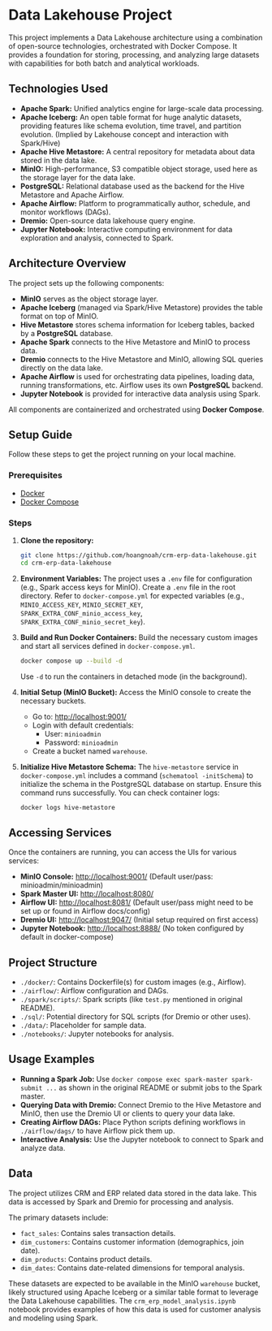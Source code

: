 # Data Lakehouse Project

This project implements a Data Lakehouse architecture using a combination of open-source technologies, orchestrated with Docker Compose. It provides a foundation for storing, processing, and analyzing large datasets with capabilities for both batch and analytical workloads.

## Technologies Used

- **Apache Spark:** Unified analytics engine for large-scale data processing.
- **Apache Iceberg:** An open table format for huge analytic datasets, providing features like schema evolution, time travel, and partition evolution. (Implied by Lakehouse concept and interaction with Spark/Hive)
- **Apache Hive Metastore:** A central repository for metadata about data stored in the data lake.
- **MinIO:** High-performance, S3 compatible object storage, used here as the storage layer for the data lake.
- **PostgreSQL:** Relational database used as the backend for the Hive Metastore and Apache Airflow.
- **Apache Airflow:** Platform to programmatically author, schedule, and monitor workflows (DAGs).
- **Dremio:** Open-source data lakehouse query engine.
- **Jupyter Notebook:** Interactive computing environment for data exploration and analysis, connected to Spark.

## Architecture Overview

The project sets up the following components:

- **MinIO** serves as the object storage layer.
- **Apache Iceberg** (managed via Spark/Hive Metastore) provides the table format on top of MinIO.
- **Hive Metastore** stores schema information for Iceberg tables, backed by a **PostgreSQL** database.
- **Apache Spark** connects to the Hive Metastore and MinIO to process data.
- **Dremio** connects to the Hive Metastore and MinIO, allowing SQL queries directly on the data lake.
- **Apache Airflow** is used for orchestrating data pipelines, loading data, running transformations, etc. Airflow uses its own **PostgreSQL** backend.
- **Jupyter Notebook** is provided for interactive data analysis using Spark.

All components are containerized and orchestrated using **Docker Compose**.

## Setup Guide

Follow these steps to get the project running on your local machine.

### Prerequisites

- [Docker](https://www.docker.com/get-started/)
- [Docker Compose](https://docs.docker.com/compose/install/)

### Steps

1.  **Clone the repository:**

    ```bash
    git clone https://github.com/hoangnoah/crm-erp-data-lakehouse.git
    cd crm-erp-data-lakehouse
    ```

2.  **Environment Variables:**
    The project uses a `.env` file for configuration (e.g., Spark access keys for MinIO). Create a `.env` file in the root directory. Refer to `docker-compose.yml` for expected variables (e.g., `MINIO_ACCESS_KEY`, `MINIO_SECRET_KEY`, `SPARK_EXTRA_CONF_minio_access_key`, `SPARK_EXTRA_CONF_minio_secret_key`).

3.  **Build and Run Docker Containers:**
    Build the necessary custom images and start all services defined in `docker-compose.yml`.

    ```bash
    docker compose up --build -d
    ```

    Use `-d` to run the containers in detached mode (in the background).

4.  **Initial Setup (MinIO Bucket):**
    Access the MinIO console to create the necessary buckets.

    - Go to: [http://localhost:9001/](http://localhost:9001/)
    - Login with default credentials:
      - User: `minioadmin`
      - Password: `minioadmin`
    - Create a bucket named `warehouse`.

5.  **Initialize Hive Metastore Schema:**
    The `hive-metastore` service in `docker-compose.yml` includes a command (`schematool -initSchema`) to initialize the schema in the PostgreSQL database on startup. Ensure this command runs successfully. You can check container logs:

    ```bash
    docker logs hive-metastore
    ```

## Accessing Services

Once the containers are running, you can access the UIs for various services:

- **MinIO Console:** [http://localhost:9001/](http://localhost:9001/) (Default user/pass: minioadmin/minioadmin)
- **Spark Master UI:** [http://localhost:8080/](http://localhost:8080/)
- **Airflow UI:** [http://localhost:8081/](http://localhost:8081/) (Default user/pass might need to be set up or found in Airflow docs/config)
- **Dremio UI:** [http://localhost:9047/](http://localhost:9047/) (Initial setup required on first access)
- **Jupyter Notebook:** [http://localhost:8888/](http://localhost:8888/) (No token configured by default in docker-compose)

## Project Structure

- `./docker/`: Contains Dockerfile(s) for custom images (e.g., Airflow).
- `./airflow/`: Airflow configuration and DAGs.
- `./spark/scripts/`: Spark scripts (like `test.py` mentioned in original README).
- `./sql/`: Potential directory for SQL scripts (for Dremio or other uses).
- `./data/`: Placeholder for sample data.
- `./notebooks/`: Jupyter notebooks for analysis.

## Usage Examples

- **Running a Spark Job:** Use `docker compose exec spark-master spark-submit ...` as shown in the original README or submit jobs to the Spark master.
- **Querying Data with Dremio:** Connect Dremio to the Hive Metastore and MinIO, then use the Dremio UI or clients to query your data lake.
- **Creating Airflow DAGs:** Place Python scripts defining workflows in `./airflow/dags/` to have Airflow pick them up.
- **Interactive Analysis:** Use the Jupyter notebook to connect to Spark and analyze data.

## Data

The project utilizes CRM and ERP related data stored in the data lake. This data is accessed by Spark and Dremio for processing and analysis.

The primary datasets include:

- `fact_sales`: Contains sales transaction details.
- `dim_customers`: Contains customer information (demographics, join date).
- `dim_products`: Contains product details.
- `dim_dates`: Contains date-related dimensions for temporal analysis.

These datasets are expected to be available in the MinIO `warehouse` bucket, likely structured using Apache Iceberg or a similar table format to leverage the Data Lakehouse capabilities. The `crm_erp_model_analysis.ipynb` notebook provides examples of how this data is used for customer analysis and modeling using Spark.
